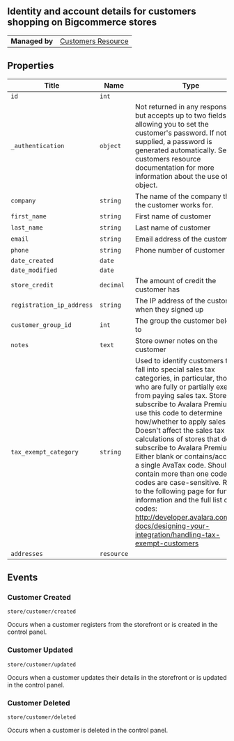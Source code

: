 ## Identity and account details for customers shopping on Bigcommerce stores

|||
|---|---|
| **Managed by** | [Customers Resource](/api/stores/v2/customers)


## Properties

| Title | Name | Type | Description |
| --- | --- | --- | --- |
| `id` | `int` |
| `_authentication` | `object` | Not returned in any responses, but accepts up to two fields allowing you to set the customer's password. If not supplied, a password is generated automatically. See the customers resource documentation for more information about the use of this object. |
| `company` | `string` | The name of the company that the customer works for. |
| `first_name` | `string` | First name of customer |
| `last_name` | `string` | Last name of customer |
| `email` | `string` | Email address of the customer |
| `phone` | `string` | Phone number of customer |
| `date_created` | `date` |
| `date_modified` | `date` |
| `store_credit` | `decimal` | The amount of credit the customer has |
| `registration_ip_address` | `string` | The IP address of the customer when they signed up |
| `customer_group_id` | `int` | The group the customer belongs to |
| `notes` | `text` | Store owner notes on the customer |
| `tax_exempt_category` | `string` | Used to identify customers that fall into special sales tax categories, in particular, those who are fully or partially exempt from paying sales tax. Stores that subscribe to Avalara Premium will use this code to determine how/whether to apply sales tax. Doesn't affect the sales tax calculations of stores that don't subscribe to Avalara Premium. Either blank or contains/accepts a single AvaTax code. Should not contain more than one code. The codes are case-sensitive. Refer to the following page for further information and the full list of codes: http://developer.avalara.com/api-docs/designing-your-integration/handling-tax-exempt-customers |
| `addresses` | `resource` |

## Events

### Customer Created

`store/customer/created`

Occurs when a customer registers from the storefront or is created in the control panel.

### Customer Updated

`store/customer/updated`

Occurs when a customer updates their details in the storefront or is updated in the control panel.

### Customer Deleted

`store/customer/deleted`

Occurs when a customer is deleted in the control panel.

